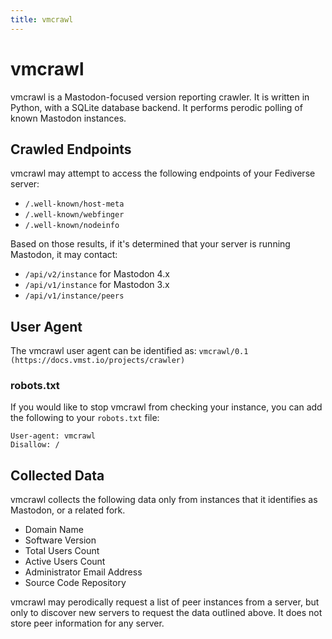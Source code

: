 ```yaml
---
title: vmcrawl
---
```


# vmcrawl

vmcrawl is a Mastodon-focused version reporting crawler.
It is written in Python, with a SQLite database backend.
It performs perodic polling of known Mastodon instances.

## Crawled Endpoints

vmcrawl may attempt to access the following endpoints of your Fediverse server:

- `/.well-known/host-meta`
- `/.well-known/webfinger`
- `/.well-known/nodeinfo`

Based on those results, if it's determined that your server is running Mastodon, it may contact:

- `/api/v2/instance` for Mastodon 4.x
- `/api/v1/instance` for Mastodon 3.x
- `/api/v1/instance/peers`

## User Agent

The vmcrawl user agent can be identified as: `vmcrawl/0.1 (https://docs.vmst.io/projects/crawler)`

### robots.txt

If you would like to stop vmcrawl from checking your instance, you can add the following to your `robots.txt` file:

```
User-agent: vmcrawl
Disallow: /
```

## Collected Data

vmcrawl collects the following data only from instances that it identifies as Mastodon, or a related fork.

- Domain Name
- Software Version
- Total Users Count
- Active Users Count
- Administrator Email Address
- Source Code Repository

vmcrawl may perodically request a list of peer instances from a server, but only to discover new servers to request the data outlined above.
It does not store peer information for any server.
